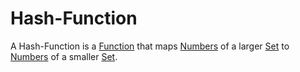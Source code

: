 # Hash-Function

A Hash-Function is a [Function](13000011.md) that maps [Numbers](60000.md) of a larger [Set](60004.md) to [Numbers](60000.md) of a smaller [Set](60004.md). 